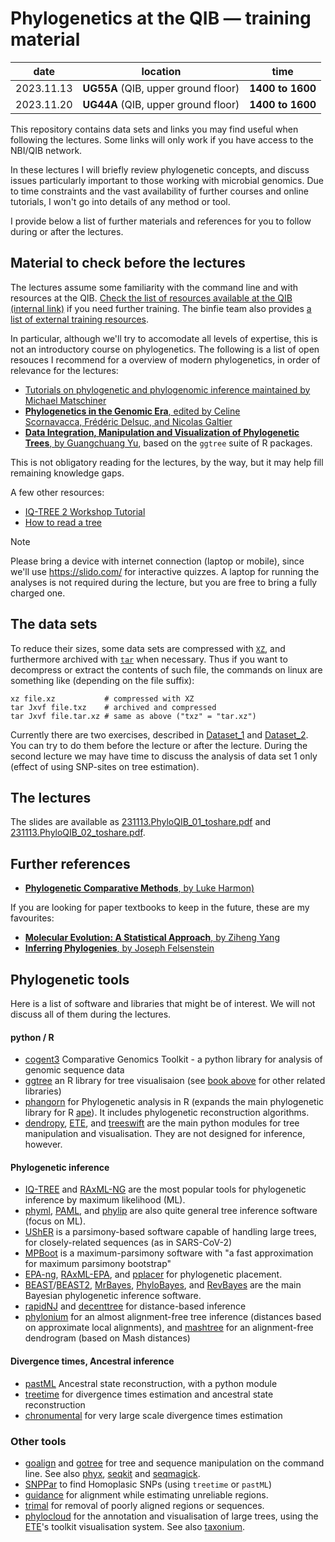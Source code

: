 # Phylogenetics at the QIB &mdash; training material

|date       |         location                    | time             |
|    ----   |           ----                      | ----             |
|2023.11.13 | **UG55A** (QIB, upper ground floor) | **1400 to 1600** |
|2023.11.20 | **UG44A** (QIB, upper ground floor) | **1400 to 1600** |

This repository contains data sets and links you may find useful when following the lectures. 
Some links will only work if you have access to the NBI/QIB network.

In these lectures I will briefly review phylogenetic concepts, and discuss issues particularly important to those working
with microbial genomics.
Due to time constraints and the vast availability of further courses and online tutorials, I won't go into details of
any method or tool. 

I provide below a list of further materials and references for you to follow during or after the lectures. 

## Material to check before the lectures

The lectures assume some familiarity with the command line and with resources at the QIB. 
[Check the list of resources available at the QIB (internal link)](https://quadram-institute.atlassian.net/servicedesk/customer/portal/3/article/10059964?src=1311561195)
if you need further training. The binfie team also provides [a list of external training resources](https://quadram-institute.atlassian.net/servicedesk/customer/portal/3/article/6455523).

In particular, although we'll try to accomodate all levels of expertise, this is not an introductory course on phylogenetics. 
The following is a list of open resouces I recommend for a overview of modern phylogenetics, in order of relevance for
the lectures:

* [Tutorials on phylogenetic and phylogenomic inference maintained by Michael Matschiner](https://github.com/mmatschiner/tutorials)
* [**Phylogenetics in the Genomic Era**, edited by Celine Scornavacca, Frédéric Delsuc, and Nicolas Galtier](https://hal.science/hal-02535070v3)
* [**Data Integration, Manipulation and Visualization of Phylogenetic Trees**, by Guangchuang Yu](https://yulab-smu.top/treedata-book/), based on the `ggtree` suite of R packages.

This is not obligatory reading for the lectures, by the way, but it may help fill remaining knowledge gaps. 

A few other resources:

* [IQ-TREE 2 Workshop Tutorial](http://www.iqtree.org/workshop/sydney2022)
* [How to read a tree](https://artic.network/how-to-read-a-tree.html)

> [!NOTE]
> Please bring a device with internet connection (laptop or mobile), since we'll use https://slido.com/ for interactive
> quizzes. A laptop for running the analyses is not required during the lecture, but you are free to bring a fully
> charged one. 

## The data sets

To reduce their sizes, some data sets are compressed with [`XZ`](https://tukaani.org/xz/), and furthermore archived with
[`tar`](https://en.wikipedia.org/wiki/Tar_(computing)) when necessary. Thus if you want to decompress or extract the
contents of such file, the commands on linux are something like (depending on the file suffix):

```console
xz file.xz           # compressed with XZ
tar Jxvf file.txz    # archived and compressed 
tar Jxvf file.tar.xz # same as above ("txz" = "tar.xz")
```

Currently there are two exercises, described in [Dataset_1](Dataset_1.snps_only)  and [Dataset_2](Dataset_2.concatenate_alignments).
You can try to do them before the lecture or after the lecture.
During the second lecture we may have time to discuss the analysis of data set 1 only (effect of using SNP-sites on tree
estimation). 

## The lectures

The slides are available as [231113.PhyloQIB_01_toshare.pdf](231113.PhyloQIB_01_toshare.pdf) and [231113.PhyloQIB_02_toshare.pdf](231113.PhyloQIB_02_toshare.pdf).


## Further references

* [**Phylogenetic Comparative Methods**, by Luke Harmon)](https://lukejharmon.github.io/pcm/)

If you are looking for paper textbooks to keep in the future, these are my favourites:

* [**Molecular Evolution: A Statistical Approach**, by Ziheng Yang](http://abacus.gene.ucl.ac.uk/MESA/)
* [**Inferring Phylogenies**, by Joseph Felsenstein](https://global.oup.com/academic/product/inferring-phylogenies-9780878931774)


## Phylogenetic tools

Here is a list of software and libraries that might be of interest. We will not discuss all of them during the lectures.

#### python / R

* [cogent3](https://github.com/cogent3/cogent3) Comparative Genomics Toolkit - a python library for analysis of genomic sequence data
* [ggtree](https://bioconductor.org/packages/release/bioc/html/ggtree.html) an R library for tree visualisaion (see
  [book above](https://yulab-smu.top/treedata-book/) for other related libraries)
* [phangorn](https://github.com/KlausVigo/phangorn) for Phylogenetic analysis in R (expands the main phylogenetic library for R 
  [ape](https://github.com/emmanuelparadis/ape)). It includes phylogenetic reconstruction algorithms.
* [dendropy](https://dendropy.org/), [ETE](https://github.com/etetoolkit/ete), and
  [treeswift](https://github.com/niemasd/TreeSwift) are the main python modules for tree manipulation and visualisation.
  They are not designed for inference, however. 

#### Phylogenetic inference 

* [IQ-TREE](http://www.iqtree.org/) and [RAxML-NG](https://github.com/amkozlov/raxml-ng) are the most popular tools for
  phylogenetic inference by maximum likelihood (ML).
* [phyml](https://github.com/stephaneguindon/phyml), [PAML](http://abacus.gene.ucl.ac.uk/software/paml.html), and
  [phylip](https://phylipweb.github.io/phylip/) are also quite general tree inference software (focus on ML).
* [UShER](https://usher-wiki.readthedocs.io/en/latest/index.html) is a parsimony-based software capable of handling large trees, for closely-related sequences (as in SARS-CoV-2)
* [MPBoot](http://www.iqtree.org/mpboot/) is a maximum-parsimony software with "a fast approximation for maximum parsimony bootstrap"
* [EPA-ng](https://github.com/Pbdas/epa-ng), [RAxML-EPA](http://sco.h-its.org/exelixis/web/software/epa/index.html), and 
  [pplacer](http://matsen.fhcrc.org/pplacer/) for phylogenetic placement.
* [BEAST](https://beast.community/)/[BEAST2](https://www.beast2.org/), [MrBayes](https://nbisweden.github.io/MrBayes/), [PhyloBayes](https://pbil.univ-lyon1.fr/software/phylobayes/),
  and [RevBayes](https://revbayes.github.io/) are the main Bayesian phylogenetic inference software.
* [rapidNJ](https://github.com/somme89/rapidNJ) and [decenttree](https://github.com/iqtree/decenttree) for
  distance-based inference
* [phylonium](https://github.com/EvolBioInf/phylonium) for an almost alignment-free tree inference (distances based on
  approximate local alignments), and [mashtree](https://github.com/lskatz/mashtree) for an alignment-free dendrogram
  (based on Mash distances)

#### Divergence times, Ancestral inference

* [pastML](https://github.com/evolbioinfo/pastml) Ancestral state reconstruction, with a python module
* [treetime](https://github.com/neherlab/treetime) for divergence times estimation and ancestral state reconstruction
* [chronumental](https://github.com/theosanderson/chronumental) for very large scale divergence times estimation

### Other tools

* [goalign](https://github.com/evolbioinfo/goalign) and [gotree](https://github.com/evolbioinfo/gotree) for tree and sequence manipulation on the command line. 
  See also [phyx](https://github.com/FePhyFoFum/phyx), [seqkit](https://bioinf.shenwei.me/seqkit/) and [seqmagick](https://github.com/fhcrc/seqmagick).  
* [SNPPar](https://github.com/d-j-e/SNPPar) to find Homoplasic SNPs (using `treetime` or `pastML`)
* [guidance](https://github.com/anzaika/guidance) for alignment while estimating unreliable regions.
* [trimal](http://trimal.cgenomics.org/) for removal of poorly aligned regions or sequences.
* [phylocloud](https://phylocloud.cgmlab.org/) for the annotation and visualisation of large trees, using the [ETE](https://github.com/etetoolkit/ete)'s toolkit visualisation system. 
  See also [taxonium](https://taxonium.org/).

